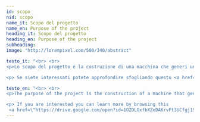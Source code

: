 ```yaml
---
id: scopo
nid: scopo
name_it: Scopo del progetto
name_en: Purpose of the project
heading_it: Scopo del progetto
heading_en: Purpose of the project
subheading:
image: "http://lorempixel.com/500/340/abstract"

testo_it: "<br> <br>
<p>Lo scopo del progetto è la costruzione di una macchina che generi una visualizzazione grafica che varia a seconda dello stato d’animo dell'artista e della musica scelta per la performance.</p>

<p> Se siete interessati potete approfondire sfogliando questo <a href=\"https://drive.google.com/open?id=1OZDLGxfbXZeDAKrvFt3UCfgj15zuz4HuL2U-3lGGjKE\"> documento.</a>"

testo_en: "<br> <br>
<p>The purpose of the project is the construction of a machine that generates a graphical display that varies depending on the data obtained by music analysis and biological sensors, worn by the musician/artist. This allows to capture the unique state of a musical performance </p>

<p> If you are interested you can learn more by browsing this
 <a href=\"https://drive.google.com/open?id=1OZDLGxfbXZeDAKrvFt3UCfgj15zuz4HuL2U-3lGGjKE\"> document (The document is in italian. An english version will be available soon).</a>"
---
```

<!--
<p>I biosegnali, quali battito cardiaco e sudorazione, monitorati mediante un bracciale corredato di sensori, permettono di ricavare informazioni sullo stato d'animo del performer.</p>

<p>L’audio in ingresso, raccolto tramite ingressi jack, contiene altrettante informazioni sul mood dell'esibizione. </p>

<p>Queste informazioni verranno quindi utilizzate per scegliere l'effetto visivo che più si adatta alla performance, nonché per rendere il video reattivo e dinamico.</p> -->

<br> <br>

<!-- image example "http://lorempixel.com/500/340/abstract" -->
